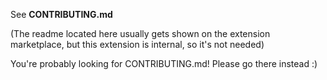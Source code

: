 
See **CONTRIBUTING.md**

(The readme located here usually gets shown on the extension marketplace, but this extension is internal, so it's not needed)

You're probably looking for CONTRIBUTING.md! Please go there instead :)


